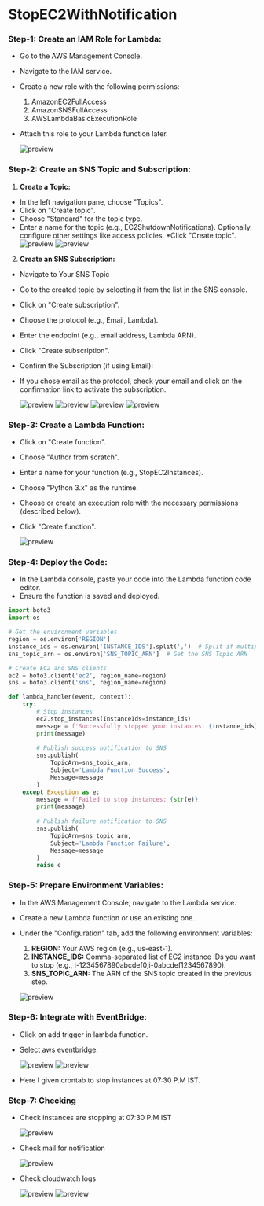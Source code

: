 # StopEC2WithNotification
### Step-1: Create an IAM Role for Lambda:
* Go to the AWS Management Console.
* Navigate to the IAM service.
* Create a new role with the following permissions:
    1. AmazonEC2FullAccess
    2. AmazonSNSFullAccess
    3. AWSLambdaBasicExecutionRole
* Attach this role to your Lambda function later.
  
  ![preview](images/lambda1.png)

### Step-2: Create an SNS Topic and Subscription:

1. **Create a Topic:**

* In the left navigation pane, choose "Topics".
* Click on "Create topic".
* Choose "Standard" for the topic type.
* Enter a name for the topic (e.g., EC2ShutdownNotifications).
Optionally, configure other settings like access policies.
*Click "Create topic".
  ![preview](images/lambda2.png)
  ![preview](images/lambda3.png)

2. **Create an SNS Subscription:**
* Navigate to Your SNS Topic
* Go to the created topic by selecting it from the list in the SNS console.
* Click on "Create subscription".
* Choose the protocol (e.g., Email, Lambda).
* Enter the endpoint (e.g., email address, Lambda ARN).
* Click "Create subscription".
* Confirm the Subscription (if using Email):
* If you chose email as the protocol, check your email and click on the confirmation link to activate the subscription.
  
  ![preview](images/lambda4.png)
  ![preview](images/lambda5.png)
  ![preview](images/lambda6.png)
  ![preview](images/lambda7.png)

### Step-3: Create a Lambda Function:

* Click on "Create function".
* Choose "Author from scratch".
* Enter a name for your function (e.g., StopEC2Instances).
* Choose "Python 3.x" as the runtime.
* Choose or create an execution role with the necessary permissions (described below).
* Click "Create function".
  
  ![preview](images/lambda8.png)

### Step-4: Deploy the Code:
* In the Lambda console, paste your code into the Lambda function code editor.
* Ensure the function is saved and deployed.
```python
import boto3
import os

# Get the environment variables
region = os.environ['REGION']
instance_ids = os.environ['INSTANCE_IDS'].split(',')  # Split if multiple instance IDs are comma-separated
sns_topic_arn = os.environ['SNS_TOPIC_ARN']  # Get the SNS Topic ARN

# Create EC2 and SNS clients
ec2 = boto3.client('ec2', region_name=region)
sns = boto3.client('sns', region_name=region)

def lambda_handler(event, context):
    try:
        # Stop instances
        ec2.stop_instances(InstanceIds=instance_ids)
        message = f'Successfully stopped your instances: {instance_ids}'
        print(message)
        
        # Publish success notification to SNS
        sns.publish(
            TopicArn=sns_topic_arn,
            Subject='Lambda Function Success',
            Message=message
        )
    except Exception as e:
        message = f'Failed to stop instances: {str(e)}'
        print(message)
        
        # Publish failure notification to SNS
        sns.publish(
            TopicArn=sns_topic_arn,
            Subject='Lambda Function Failure',
            Message=message
        )
        raise e

```
### Step-5: Prepare Environment Variables:
* In the AWS Management Console, navigate to the Lambda service.
* Create a new Lambda function or use an existing one.
* Under the "Configuration" tab, add the following environment variables:
    1. **REGION:** Your AWS region (e.g., us-east-1).
    2. **INSTANCE_IDS:** Comma-separated list of EC2 instance IDs you want to stop (e.g., i-1234567890abcdef0,i-0abcdef1234567890).
    3. **SNS_TOPIC_ARN:** The ARN of the SNS topic created in the previous step.
   
   ![preview](images/lambda9.png)

### Step-6: Integrate with EventBridge:
* Click on add trigger in lambda function.
* Select aws eventbridge.
  
  ![preview](images/lambda11.png)
  ![preview](images/lambda12.png)
* Here I given crontab to stop instances at 07:30 P.M IST.

### Step-7: Checking
* Check instances are stopping at 07:30 P.M IST
  
  ![preview](images/lambda13.png)

* Check mail for notification
  
  ![preview](images/lambda14.png)

* Check cloudwatch logs
  
  ![preview](images/lambda16.png)
  ![preview](images/lambda15.png)

